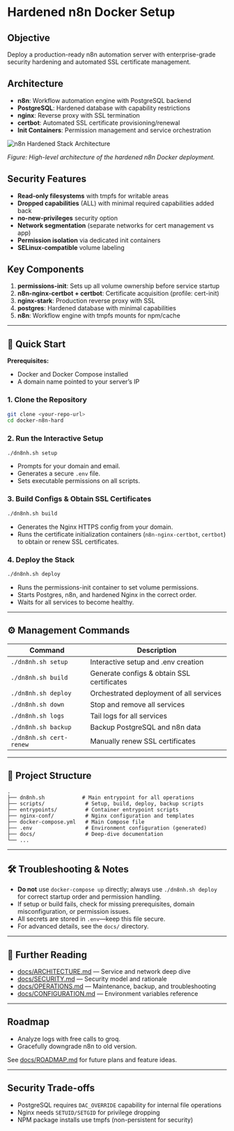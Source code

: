 # Hardened n8n Docker Setup

## Objective
Deploy a production-ready n8n automation server with enterprise-grade security hardening and automated SSL certificate management.

## Architecture
- **n8n**: Workflow automation engine with PostgreSQL backend
- **PostgreSQL**: Hardened database with capability restrictions
- **nginx**: Reverse proxy with SSL termination
- **certbot**: Automated SSL certificate provisioning/renewal
- **Init Containers**: Permission management and service orchestration

![n8n Hardened Stack Architecture](docs/assets/architecture.svg)

*Figure: High-level architecture of the hardened n8n Docker deployment.*

## Security Features
- **Read-only filesystems** with tmpfs for writable areas
- **Dropped capabilities** (ALL) with minimal required capabilities added back
- **no-new-privileges** security option
- **Network segmentation** (separate networks for cert management vs app)
- **Permission isolation** via dedicated init containers
- **SELinux-compatible** volume labeling

## Key Components
1. **permissions-init**: Sets up all volume ownership before service startup
2. **n8n-nginx-certbot + certbot**: Certificate acquisition (profile: cert-init)
3. **nginx-stark**: Production reverse proxy with SSL
4. **postgres**: Hardened database with minimal capabilities
5. **n8n**: Workflow engine with tmpfs mounts for npm/cache

---

## 🚀 Quick Start

**Prerequisites:**
- Docker and Docker Compose installed
- A domain name pointed to your server’s IP

### 1. Clone the Repository
```sh
git clone <your-repo-url>
cd docker-n8n-hard
```

### 2. Run the Interactive Setup
```sh
./dn8nh.sh setup
```
- Prompts for your domain and email.
- Generates a secure `.env` file.
- Sets executable permissions on all scripts.

### 3. Build Configs & Obtain SSL Certificates
```sh
./dn8nh.sh build
```
- Generates the Nginx HTTPS config from your domain.
- Runs the certificate initialization containers (`n8n-nginx-certbot`, `certbot`) to obtain or renew SSL certificates.

### 4. Deploy the Stack
```sh
./dn8nh.sh deploy
```
- Runs the permissions-init container to set volume permissions.
- Starts Postgres, n8n, and hardened Nginx in the correct order.
- Waits for all services to become healthy.

---

## ⚙️ Management Commands

| Command                | Description                                  |
|------------------------|----------------------------------------------|
| `./dn8nh.sh setup`    | Interactive setup and .env creation          |
| `./dn8nh.sh build`    | Generate configs & obtain SSL certificates   |
| `./dn8nh.sh deploy`   | Orchestrated deployment of all services      |
| `./dn8nh.sh down`     | Stop and remove all services                 |
| `./dn8nh.sh logs`     | Tail logs for all services                   |
| `./dn8nh.sh backup`   | Backup PostgreSQL and n8n data               |
| `./dn8nh.sh cert-renew` | Manually renew SSL certificates           |

---

## 📁 Project Structure

```
.
├── dn8nh.sh            # Main entrypoint for all operations
├── scripts/             # Setup, build, deploy, backup scripts
├── entrypoints/         # Container entrypoint scripts
├── nginx-conf/          # Nginx configuration and templates
├── docker-compose.yml   # Main Compose file
├── .env                 # Environment configuration (generated)
├── docs/                # Deep-dive documentation
└── ...
```

---

## 🛠️ Troubleshooting & Notes

- **Do not** use `docker-compose up` directly; always use `./dn8nh.sh deploy` for correct startup order and permission handling.
- If setup or build fails, check for missing prerequisites, domain misconfiguration, or permission issues.
- All secrets are stored in `.env`—keep this file secure.
- For advanced details, see the `docs/` directory.

---

## 🔗 Further Reading
- [docs/ARCHITECTURE.md](docs/ARCHITECTURE.md) — Service and network deep dive
- [docs/SECURITY.md](docs/SECURITY.md) — Security model and rationale
- [docs/OPERATIONS.md](docs/OPERATIONS.md) — Maintenance, backup, and troubleshooting
- [docs/CONFIGURATION.md](docs/CONFIGURATION.md) — Environment variables reference

---

## Roadmap

- Analyze logs with free calls to groq.
- Gracefully downgrade n8n to old version.

See [docs/ROADMAP.md](docs/ROADMAP.md) for future plans and feature ideas.

---

## Security Trade-offs
- PostgreSQL requires `DAC_OVERRIDE` capability for internal file operations
- Nginx needs `SETUID/SETGID` for privilege dropping
- NPM package installs use tmpfs (non-persistent for security)